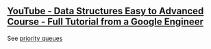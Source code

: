 ## [YouTube - Data Structures Easy to Advanced Course - Full Tutorial from a Google Engineer](https://youtu.be/RBSGKlAvoiM?t=5493)
See [priority queues](priority-queue.md)
